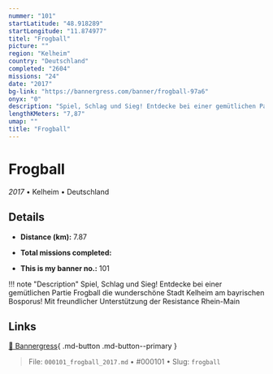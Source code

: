 ```yaml
---
nummer: "101"
startLatitude: "48.918289"
startLongitude: "11.874977"
titel: "Frogball"
picture: ""
region: "Kelheim"
country: "Deutschland"
completed: "2604"
missions: "24"
date: "2017"
bg-link: "https://bannergress.com/banner/frogball-97a6"
onyx: "0"
description: "Spiel, Schlag und Sieg! Entdecke bei einer gemütlichen Partie Frogball die wunderschöne Stadt Kelheim am bayrischen Bosporus!\nMit freundlicher Unterstützung der Resistance Rhein-Main"
lengthKMeters: "7,87"
umap: ""
title: "Frogball"
---
```

# Frogball

*2017* • Kelheim • Deutschland



## Details
- **Distance (km):** 7.87

- **Total missions completed:** 
- **This is my banner no.:** 101


!!! note "Description"
    Spiel, Schlag und Sieg! Entdecke bei einer gemütlichen Partie Frogball die wunderschöne Stadt Kelheim am bayrischen Bosporus!
Mit freundlicher Unterstützung der Resistance Rhein-Main



## Links
[🔗 Bannergress](https://bannergress.com/banner/frogball-97a6){ .md-button .md-button--primary }



> File: `000101_frogball_2017.md` • #000101 • Slug: `frogball`
